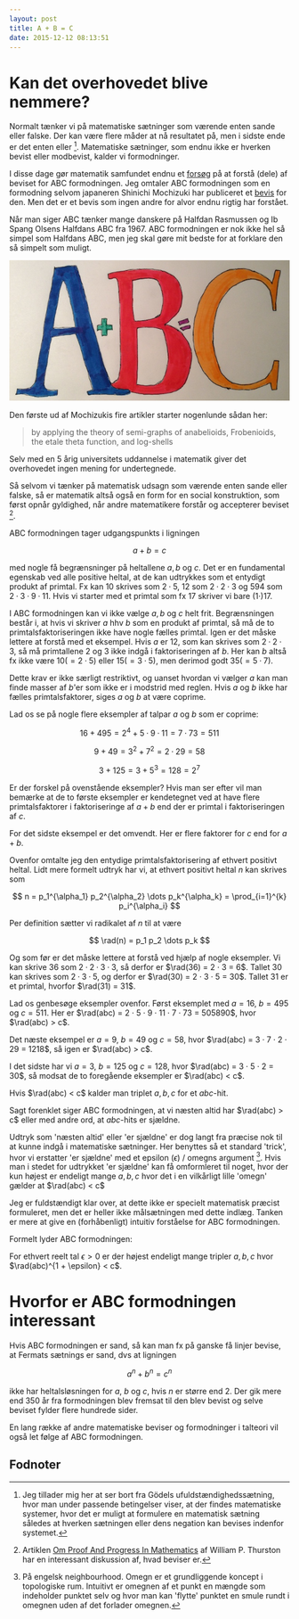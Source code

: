 ```yaml
---
layout: post
title: A + B = C
date: 2015-12-12 08:13:51
---
```

<!-- MathJax configuration -->
<script type="text/javascript" src="http://cdn.mathjax.org/mathjax/latest/MathJax.js?config=TeX-AMS-MML_HTMLorMML,http://arnabocean.com/javascripts/MathJaxLocal.js">
</script>
<!-- End MathJax Configuration -->

$$
\DeclareMathOperator{\rad}{rad}
$$

# Kan det overhovedet blive nemmere?

Normalt tænker vi på matematiske sætninger som værende enten sande eller falske. Der kan være flere måder at nå resultatet på, men i sidste ende er det enten eller [^1]. Matematiske sætninger, som endnu ikke er hverken bevist eller modbevist, kalder vi formodninger.

I disse dage gør matematik samfundet endnu et [forsøg](http://www.claymath.org/events/iut-theory-shinichi-mochizuki) på at forstå (dele) af beviset for ABC formodningen. Jeg omtaler ABC formodningen som en formodning selvom japaneren Shinichi Mochizuki har publiceret et [bevis](http://www.kurims.kyoto-u.ac.jp/~motizuki/papers-english.html) for den. Men det er et bevis som ingen andre for alvor endnu rigtig har forstået.

Når man siger ABC tænker mange danskere på Halfdan Rasmussen og Ib Spang Olsens Halfdans ABC fra 1967. ABC formodningen er nok ikke hel så simpel som Halfdans ABC, men jeg skal gøre mit bedste for at forklare den så simpelt som muligt.

![center](/images/abc.jpg)

Den første ud af Mochizukis fire artikler starter nogenlunde sådan her:

>  by applying the theory of semi-graphs of anabelioids, Frobenioids, the etale theta function, and log-shells 

Selv med en 5 årig universitets uddannelse i matematik giver det overhovedet ingen mening for undertegnede.

Så selvom vi tænker på matematisk udsagn som værende enten sande eller falske, så er matematik altså også en form for en social konstruktion, som først opnår gyldighed, når andre matematikere forstår og accepterer beviset [^2].

ABC formodningen tager udgangspunkts i ligningen

$$
a + b = c
$$

med nogle få begrænsninger på heltallene $a, b$ og $c$. Det er en fundamental egenskab ved alle positive heltal, at de kan udtrykkes som et entydigt produkt af primtal. Fx kan $10$ skrives som $2 · 5$, $12$ som $2 · 2 · 3$ og $594$ som $2 · 3 · 9 · 11$. Hvis vi starter med et primtal som fx $17$ skriver vi bare $(1 · ) 17$. 

I ABC formodningen kan vi ikke vælge $a, b$ og $c$ helt frit. Begrænsningen består i, at hvis vi skriver $a$ hhv $b$ som en produkt af primtal, så må de to primtalsfaktoriseringen ikke have nogle fælles primtal. Igen er det måske lettere at forstå med et eksempel. Hvis $a$ er $12$, som kan skrives som $2 · 2 · 3$, så må primtallene $2$ og $3$ ikke indgå i faktoriseringen af $b$. Her kan $b$ altså fx ikke være $10 (= 2 · 5)$ eller $15 (= 3 · 5)$, men derimod godt $35 (= 5 · 7)$. 

Dette krav er ikke særligt restriktivt, og uanset hvordan vi vælger $a$ kan man finde masser af $b$'er som ikke er i modstrid med reglen. Hvis $a$ og $b$ ikke har fælles primtalsfaktorer, siges $a$ og $b$ at være coprime.

Lad os se på nogle flere eksempler af talpar $a$ og $b$ som er coprime:

$$
16 + 495 = 2^4 + 5 · 9 · 11 = 7 · 73 = 511
$$

$$
9 +  49 = 3^2 + 7^2  = 2 · 29 = 58  
$$

$$
3 + 125 = 3 + 5^3 = 128 = 2^7
$$

Er der forskel på ovenstående eksempler? Hvis man ser efter vil man bemærke at de to første eksempler er kendetegnet ved at have flere primtalsfaktorer i faktoriseringe af $a + b$ end der er primtal i faktoriseringen af $c$.

For det sidste eksempel er det omvendt. Her er flere faktorer for $c$ end for $a + b$.

Ovenfor omtalte jeg den entydige primtalsfaktorisering af ethvert positivt heltal. Lidt mere formelt udtryk har vi, at ethvert positivt heltal $n$ kan skrives som

$$
n = p_1^{\alpha_1} p_2^{\alpha_2} \dots p_k^{\alpha_k} = \prod_{i=1}^{k}   p_i^{\alpha_i}
$$

Per definition sætter vi radikalet af $n$ til at være

$$
\rad(n) = p_1 p_2 \dots  p_k
$$

Og som før er det måske lettere at forstå ved hjælp af nogle eksempler. Vi kan skrive $36$ som $2 · 2 · 3 · 3$, så derfor er $\rad(36) = 2 · 3 = 6$. Tallet $30$ kan skrives som $2 ·  3 · 5$, og derfor er $\rad(30) = 2 · 3 · 5 = 30$. Tallet $31$ er et primtal, hvorfor $\rad(31) = 31$.

Lad os genbesøge eksempler ovenfor. Først eksemplet med $a = 16$, $b = 495$ og $c = 511$. Her er $\rad(abc) = 2 · 5 · 9 · 11 · 7 · 73 = 505890$, hvor $\rad(abc) > c$.

Det næste eksempel er $a = 9$, $b = 49$ og $c = 58$, hvor  $\rad(abc) = 3 · 7 · 2 · 29 = 1218$, så igen er $\rad(abc) > c$.
 
I det sidste har vi $a = 3$, $b = 125$ og $c = 128$, hvor  $\rad(abc) = 3 · 5 · 2 = 30$, så modsat de to foregående eksempler er $\rad(abc) < c$.

Hvis $\rad(abc) < c$ kalder man triplet ${a, b, c}$ for et $abc$-hit.

Sagt forenklet siger ABC formodningen, at vi næsten altid har $\rad(abc) > c$ eller med andre ord, at $abc$-hits er sjældne. 

Udtryk som 'næsten altid' eller 'er sjældne' er dog langt fra præcise nok til at kunne indgå i matematiske sætninger. Her benyttes så et standard 'trick', hvor vi erstatter 'er sjældne' med et epsilon $(\epsilon)$ / omegns argument [^3]. Hvis man i stedet for udtrykket 'er sjældne' kan få omformleret til noget, hvor der kun højest er endeligt mange ${a, b, c}$ hvor det i en vilkårligt lille 'omegn' gælder at  $\rad(abc) < c$

Jeg er fuldstændigt klar over, at dette ikke er specielt matematisk præcist formuleret, men det er heller ikke målsætningen med dette indlæg. Tanken er mere at give en (forhåbenligt) intuitiv forståelse for ABC formodningen.

Formelt lyder ABC formodningen:

For ethvert reelt tal $\epsilon > 0$ er der højest endeligt mange tripler ${a, b, c}$ hvor  $\rad(abc)^{1 + \epsilon} < c$.

# Hvorfor er ABC formodningen interessant

Hvis ABC formodningen er sand, så kan man fx på ganske få linjer bevise, at Fermats sætnings er sand, dvs at ligningen

$$
a^n + b^n = c^n 
$$

ikke har heltalsløsningen for $a$, $b$ og $c$, hvis $n$ er større end 2. Der gik mere end 350 år fra formodningen blev fremsat til den blev bevist og selve beviset fylder flere hundrede sider.

En lang række af andre matematiske beviser og formodninger i talteori vil også let følge af ABC formodningen.

## Fodnoter
[^1]: Jeg tillader mig her at ser bort fra Gödels ufuldstændighedssætning, hvor man under passende betingelser viser, at der findes matematiske systemer, hvor det er muligt at formulere en matematisk sætning således at hverken sætningen eller dens negation kan bevises indenfor systemet.

[^2]: Artiklen [Om Proof And Progress In Mathematics](http://arxiv.org/pdf/math/9404236v1.pdf) af William P. Thurston har en interessant diskussion af, hvad beviser er.

[^3]: På engelsk neighbourhood. Omegn er et grundliggende koncept i topologiske rum. Intuitivt er omegnen af et punkt en mængde som indeholder punktet selv og hvor man kan 'flytte' punktet en smule rundt i omegnen uden af det forlader omegnen.

